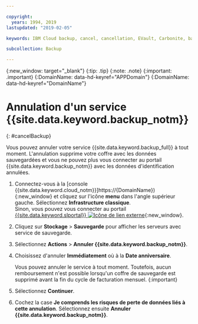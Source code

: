 ```yaml
---

copyright:
  years: 1994, 2019
lastupdated: "2019-02-05"

keywords: IBM Cloud backup, cancel, cancellation, EVault, Carbonite, backup

subcollection: Backup

---
```

{:new_window: target="_blank"}
{:tip: .tip}
{:note: .note}
{:important: .important}
{:DomainName: data-hd-keyref="APPDomain"}
{:DomainName: data-hd-keyref="DomainName"}

# Annulation d'un service {{site.data.keyword.backup_notm}}
{: #cancelBackup}

Vous pouvez annuler votre service {{site.data.keyword.backup_full}} à tout moment. L'annulation supprime votre coffre avec les données sauvegardées et vous ne pouvez plus vous connecter au portail {{site.data.keyword.backup_notm}} avec les données d'identification annulées.

1. Connectez-vous à la [console {{site.data.keyword.cloud_notm}}]https://{DomainName}){:new_window} et cliquez sur l'icône **menu** dans l'angle supérieur gauche. Sélectionnez **Infrastructure classique**.<br/>
   Sinon, vous pouvez vous connecter au portail [{{site.data.keyword.slportal}} ![Icône de lien externe](../../icons/launch-glyph.svg "Icône de lien externe")](https://control.softlayer.com/){:new_window}.
2. Cliquez sur **Stockage** > **Sauvegarde** pour afficher les serveurs avec service de sauvegarde.
3. Sélectionnez **Actions** > **Annuler {{site.data.keyword.backup_notm}}**.
4. Choisissez d'annuler **Immédiatement** où à la **Date anniversaire**.

   Vous pouvez annuler le service à tout moment. Toutefois, aucun remboursement n'est possible lorsqu'un coffre de sauvegarde est supprimé avant la fin du cycle de facturation mensuel.
   {:important}
5. Sélectionnez **Continuer**.
6. Cochez la case **Je comprends les risques de perte de données liés à cette annulation**. Sélectionnez ensuite **Annuler {{site.data.keyword.backup_notm}}**.
